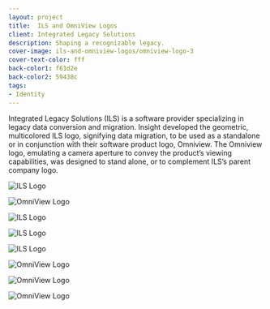 ```yaml
---
layout: project
title:  ILS and OmniView Logos
client: Integrated Legacy Solutions
description: Shaping a recognizable legacy.
cover-image: ils-and-omniview-logos/omniview-logo-3
cover-text-color: fff
back-color1: f61d2e
back-color2: 59438c
tags:
- Identity
---
```


Integrated Legacy Solutions (ILS) is a software provider specializing in legacy data conversion and migration. Insight developed the geometric, multicolored ILS logo, signifying data migration, to be used as a standalone or in conjunction with their software product logo, Omniview. The Omniview logo, emulating a camera aperture to convey the product’s viewing capabilities, was designed to stand alone, or to complement ILS’s parent company logo.  

<img data-aos="fade-up" src="/img/projects/ils-and-omniview-logos/ils-logo.jpg" alt="ILS Logo"
srcset="/img/projects/ils-and-omniview-logos/ils-logo-2400.jpg 2400w,
/img/projects/ils-and-omniview-logos/ils-logo-1800.jpg 1800w,
/img/projects/ils-and-omniview-logos/ils-logo-1200.jpg 1200w,
/img/projects/ils-and-omniview-logos/ils-logo-900.jpg 900w,
/img/projects/ils-and-omniview-logos/ils-logo-600.jpg 600w,
/img/projects/ils-and-omniview-logos/ils-logo-400.jpg 400w" />

<img data-aos="fade-up" src="/img/projects/ils-and-omniview-logos/omniview-logo.jpg" alt="OmniView Logo"
srcset="/img/projects/ils-and-omniview-logos/omniview-logo-2400.jpg 2400w,
/img/projects/ils-and-omniview-logos/omniview-logo-1800.jpg 1800w,
/img/projects/ils-and-omniview-logos/omniview-logo-1200.jpg 1200w,
/img/projects/ils-and-omniview-logos/omniview-logo-900.jpg 900w,
/img/projects/ils-and-omniview-logos/omniview-logo-600.jpg 600w,
/img/projects/ils-and-omniview-logos/omniview-logo-400.jpg 400w" />


<div class="images">

<img class="third first fit" data-aos="fade-up" data-featherlight="/img/projects/ils-and-omniview-logos/ils-logo-3.jpg"
alt="ILS Logo" src="/img/projects/ils-and-omniview-logos/ils-logo-3.jpg"
srcset="/img/projects/ils-and-omniview-logos/ils-logo-3-2400.jpg 2400w,
/img/projects/ils-and-omniview-logos/ils-logo-3-1800.jpg 1800w,
/img/projects/ils-and-omniview-logos/ils-logo-3-1200.jpg 1200w,
/img/projects/ils-and-omniview-logos/ils-logo-3-900.jpg 900w,
/img/projects/ils-and-omniview-logos/ils-logo-3-600.jpg 600w,
/img/projects/ils-and-omniview-logos/ils-logo-3-400.jpg 400w" />

<img class="third fit" data-aos="fade-up" data-aos-delay="200" data-featherlight="/img/projects/ils-and-omniview-logos/ils-logo-2.jpg"
alt="ILS Logo" src="/img/projects/ils-and-omniview-logos/ils-logo-2.jpg"
srcset="/img/projects/ils-and-omniview-logos/ils-logo-2-2400.jpg 2400w,
/img/projects/ils-and-omniview-logos/ils-logo-2-1800.jpg 1800w,
/img/projects/ils-and-omniview-logos/ils-logo-2-1200.jpg 1200w,
/img/projects/ils-and-omniview-logos/ils-logo-2-900.jpg 900w,
/img/projects/ils-and-omniview-logos/ils-logo-2-600.jpg 600w,
/img/projects/ils-and-omniview-logos/ils-logo-2-400.jpg 400w" />

<img class="third last fit" data-aos="fade-up" data-aos-delay="400" data-featherlight="/img/projects/ils-and-omniview-logos/ils-logo-4.jpg"
alt="ILS Logo" src="/img/projects/ils-and-omniview-logos/ils-logo-4.jpg"
srcset="
/img/projects/ils-and-omniview-logos/ils-logo-4-2400.jpg 2400w,
/img/projects/ils-and-omniview-logos/ils-logo-4-1800.jpg 1800w,
/img/projects/ils-and-omniview-logos/ils-logo-4-1200.jpg 1200w,
/img/projects/ils-and-omniview-logos/ils-logo-4-900.jpg 900w,
/img/projects/ils-and-omniview-logos/ils-logo-4-600.jpg 600w,
/img/projects/ils-and-omniview-logos/ils-logo-4-400.jpg 400w" />

<img class="third first fit" data-aos="fade-up" data-featherlight="/img/projects/ils-and-omniview-logos/omniview-logo-2.jpg"
alt="OmniView Logo" src="/img/projects/ils-and-omniview-logos/omniview-logo-2.jpg"
srcset="
/img/projects/ils-and-omniview-logos/omniview-logo-2-2400.jpg 2400w,
/img/projects/ils-and-omniview-logos/omniview-logo-2-1800.jpg 1800w,
/img/projects/ils-and-omniview-logos/omniview-logo-2-1200.jpg 1200w,
/img/projects/ils-and-omniview-logos/omniview-logo-2-900.jpg 900w,
/img/projects/ils-and-omniview-logos/omniview-logo-2-600.jpg 600w,
/img/projects/ils-and-omniview-logos/omniview-logo-2-400.jpg 400w" />

<img class="third fit" data-aos="fade-up" data-aos-delay="200" data-featherlight="/img/projects/ils-and-omniview-logos/omniview-logo-5.jpg"
alt="OmniView Logo" src="/img/projects/ils-and-omniview-logos/omniview-logo-5.jpg"
srcset="
/img/projects/ils-and-omniview-logos/omniview-logo-5-2400.jpg 2400w,
/img/projects/ils-and-omniview-logos/omniview-logo-5-1800.jpg 1800w,
/img/projects/ils-and-omniview-logos/omniview-logo-5-1200.jpg 1200w,
/img/projects/ils-and-omniview-logos/omniview-logo-5-900.jpg 900w,
/img/projects/ils-and-omniview-logos/omniview-logo-5-600.jpg 600w,
/img/projects/ils-and-omniview-logos/omniview-logo-5-400.jpg 400w" />

<img class="third last fit" data-aos="fade-up" data-aos-delay="400" data-featherlight="/img/projects/ils-and-omniview-logos/omniview-logo-4.jpg"
alt="OmniView Logo" src="/img/projects/ils-and-omniview-logos/omniview-logo-4.jpg"
srcset="
/img/projects/ils-and-omniview-logos/omniview-logo-4-2400.jpg 2400w,
/img/projects/ils-and-omniview-logos/omniview-logo-4-1800.jpg 1800w,
/img/projects/ils-and-omniview-logos/omniview-logo-4-1200.jpg 1200w,
/img/projects/ils-and-omniview-logos/omniview-logo-4-900.jpg 900w,
/img/projects/ils-and-omniview-logos/omniview-logo-4-600.jpg 600w,
/img/projects/ils-and-omniview-logos/omniview-logo-4-400.jpg 400w" />

</div>
